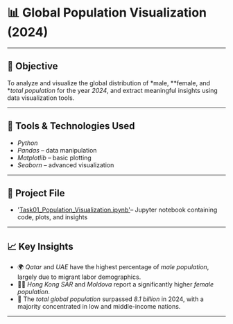 # 📊  Global Population Visualization (2024)

---

## 🎯 Objective

To analyze and visualize the global distribution of *male, **female, and **total population* for the year *2024*, and extract meaningful insights using data visualization tools.

---

## 🧰 Tools & Technologies Used

- *Python*
- *Pandas* – data manipulation
- *Matplotlib* – basic plotting
- *Seaborn* – advanced visualization

---

## 📁 Project File

- '[Task01_Population_Visualization.ipynb'](Task01_Population_Visualization.ipynb)– Jupyter notebook containing code, plots, and insights

---

## 📈 Key Insights

- 🌍 *Qatar* and *UAE* have the highest percentage of *male population*, largely due to migrant labor demographics.
- 👩‍🦰 *Hong Kong SAR* and *Moldova* report a significantly higher *female population*.
- 👥 The *total global population* surpassed *8.1 billion* in 2024, with a majority concentrated in low and middle-income nations.

---
